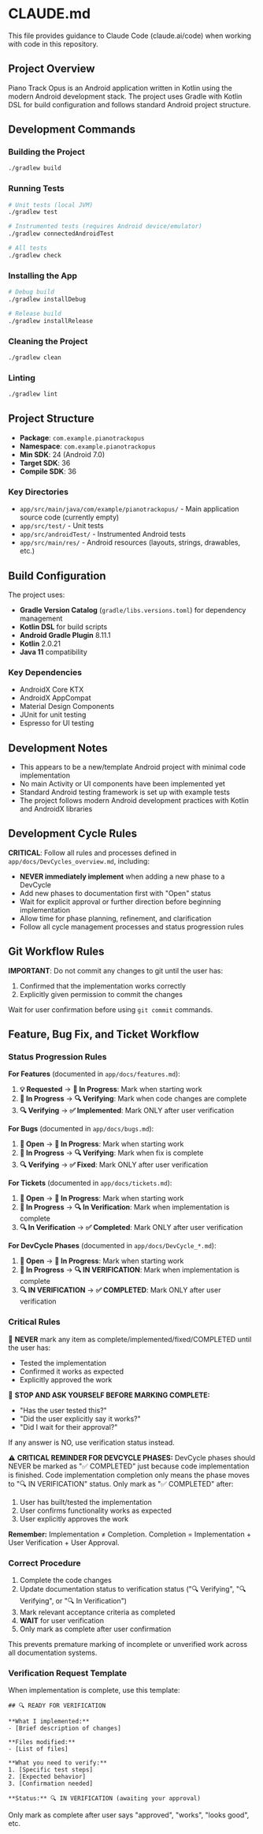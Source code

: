 # CLAUDE.md

This file provides guidance to Claude Code (claude.ai/code) when working with code in this repository.

## Project Overview

Piano Track Opus is an Android application written in Kotlin using the modern Android development stack. The project uses Gradle with Kotlin DSL for build configuration and follows standard Android project structure.

## Development Commands

### Building the Project
```bash
./gradlew build
```

### Running Tests
```bash
# Unit tests (local JVM)
./gradlew test

# Instrumented tests (requires Android device/emulator)
./gradlew connectedAndroidTest

# All tests
./gradlew check
```

### Installing the App
```bash
# Debug build
./gradlew installDebug

# Release build
./gradlew installRelease
```

### Cleaning the Project
```bash
./gradlew clean
```

### Linting
```bash
./gradlew lint
```

## Project Structure

- **Package**: `com.example.pianotrackopus`
- **Namespace**: `com.example.pianotrackopus`
- **Min SDK**: 24 (Android 7.0)
- **Target SDK**: 36
- **Compile SDK**: 36

### Key Directories
- `app/src/main/java/com/example/pianotrackopus/` - Main application source code (currently empty)
- `app/src/test/` - Unit tests
- `app/src/androidTest/` - Instrumented Android tests
- `app/src/main/res/` - Android resources (layouts, strings, drawables, etc.)

## Build Configuration

The project uses:
- **Gradle Version Catalog** (`gradle/libs.versions.toml`) for dependency management
- **Kotlin DSL** for build scripts
- **Android Gradle Plugin** 8.11.1
- **Kotlin** 2.0.21
- **Java 11** compatibility

### Key Dependencies
- AndroidX Core KTX
- AndroidX AppCompat
- Material Design Components
- JUnit for unit testing
- Espresso for UI testing

## Development Notes

- This appears to be a new/template Android project with minimal code implementation
- No main Activity or UI components have been implemented yet
- Standard Android testing framework is set up with example tests
- The project follows modern Android development practices with Kotlin and AndroidX libraries

## Development Cycle Rules

**CRITICAL**: Follow all rules and processes defined in `app/docs/DevCycles_overview.md`, including:
- **NEVER immediately implement** when adding a new phase to a DevCycle
- Add new phases to documentation first with "Open" status
- Wait for explicit approval or further direction before beginning implementation
- Allow time for phase planning, refinement, and clarification
- Follow all cycle management processes and status progression rules

## Git Workflow Rules

**IMPORTANT**: Do not commit any changes to git until the user has:
1. Confirmed that the implementation works correctly
2. Explicitly given permission to commit the changes

Wait for user confirmation before using `git commit` commands.

## Feature, Bug Fix, and Ticket Workflow

### Status Progression Rules

**For Features** (documented in `app/docs/features.md`):
1. **💡 Requested** → **🔄 In Progress**: Mark when starting work
2. **🔄 In Progress** → **🔍 Verifying**: Mark when code changes are complete
3. **🔍 Verifying** → **✅ Implemented**: Mark ONLY after user verification

**For Bugs** (documented in `app/docs/bugs.md`):
1. **🐛 Open** → **🔄 In Progress**: Mark when starting work
2. **🔄 In Progress** → **🔍 Verifying**: Mark when fix is complete
3. **🔍 Verifying** → **✅ Fixed**: Mark ONLY after user verification

**For Tickets** (documented in `app/docs/tickets.md`):
1. **🎫 Open** → **🔄 In Progress**: Mark when starting work
2. **🔄 In Progress** → **🔍 In Verification**: Mark when implementation is complete
3. **🔍 In Verification** → **✅ Completed**: Mark ONLY after user verification

**For DevCycle Phases** (documented in `app/docs/DevCycle_*.md`):
1. **🎫 Open** → **🔄 In Progress**: Mark when starting work
2. **🔄 In Progress** → **🔍 IN VERIFICATION**: Mark when implementation is complete
3. **🔍 IN VERIFICATION** → **✅ COMPLETED**: Mark ONLY after user verification

### Critical Rules

🚨 **NEVER** mark any item as complete/implemented/fixed/COMPLETED until the user has:
- Tested the implementation
- Confirmed it works as expected
- Explicitly approved the work

🛑 **STOP AND ASK YOURSELF BEFORE MARKING COMPLETE:**
- "Has the user tested this?"
- "Did the user explicitly say it works?"
- "Did I wait for their approval?"

If any answer is NO, use verification status instead.

⚠️ **CRITICAL REMINDER FOR DEVCYCLE PHASES:**
DevCycle phases should NEVER be marked as "✅ COMPLETED" just because code implementation is finished. Code implementation completion only means the phase moves to "🔍 IN VERIFICATION" status. Only mark as "✅ COMPLETED" after:
1. User has built/tested the implementation
2. User confirms functionality works as expected
3. User explicitly approves the work

**Remember:** Implementation ≠ Completion. Completion = Implementation + User Verification + User Approval.

### Correct Procedure
1. Complete the code changes
2. Update documentation status to verification status ("🔍 Verifying", "🔍 Verifying", or "🔍 In Verification")
3. Mark relevant acceptance criteria as completed
4. **WAIT** for user verification
5. Only mark as complete after user confirmation

This prevents premature marking of incomplete or unverified work across all documentation systems.

### Verification Request Template

When implementation is complete, use this template:

```
## 🔍 READY FOR VERIFICATION

**What I implemented:**
- [Brief description of changes]

**Files modified:**
- [List of files]

**What you need to verify:**
1. [Specific test steps]
2. [Expected behavior]
3. [Confirmation needed]

**Status:** 🔍 IN VERIFICATION (awaiting your approval)
```

Only mark as complete after user says "approved", "works", "looks good", etc.